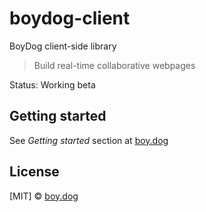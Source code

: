 # boydog-client

BoyDog client-side library

> Build real-time collaborative webpages

Status: Working beta

## Getting started

See *Getting started* section at [boy.dog](www.boy.dog)

## License

[MIT] © [boy.dog](www.boy.dog)